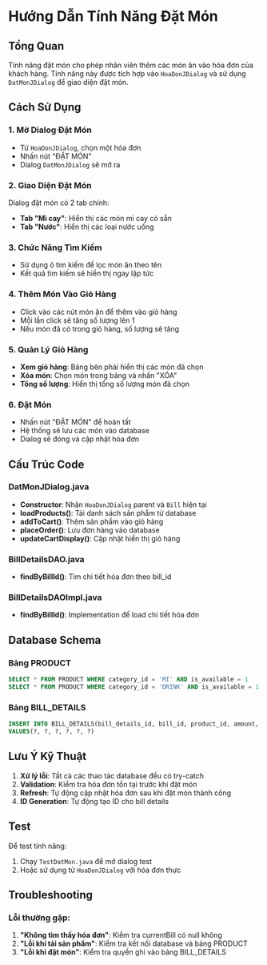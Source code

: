 # Hướng Dẫn Tính Năng Đặt Món

## Tổng Quan
Tính năng đặt món cho phép nhân viên thêm các món ăn vào hóa đơn của khách hàng. Tính năng này được tích hợp vào `HoaDonJDialog` và sử dụng `DatMonJDialog` để giao diện đặt món.

## Cách Sử Dụng

### 1. Mở Dialog Đặt Món
- Từ `HoaDonJDialog`, chọn một hóa đơn
- Nhấn nút "ĐẶT MÓN" 
- Dialog `DatMonJDialog` sẽ mở ra

### 2. Giao Diện Đặt Món
Dialog đặt món có 2 tab chính:
- **Tab "Mì cay"**: Hiển thị các món mì cay có sẵn
- **Tab "Nước"**: Hiển thị các loại nước uống

### 3. Chức Năng Tìm Kiếm
- Sử dụng ô tìm kiếm để lọc món ăn theo tên
- Kết quả tìm kiếm sẽ hiển thị ngay lập tức

### 4. Thêm Món Vào Giỏ Hàng
- Click vào các nút món ăn để thêm vào giỏ hàng
- Mỗi lần click sẽ tăng số lượng lên 1
- Nếu món đã có trong giỏ hàng, số lượng sẽ tăng

### 5. Quản Lý Giỏ Hàng
- **Xem giỏ hàng**: Bảng bên phải hiển thị các món đã chọn
- **Xóa món**: Chọn món trong bảng và nhấn "XÓA"
- **Tổng số lượng**: Hiển thị tổng số lượng món đã chọn

### 6. Đặt Món
- Nhấn nút "ĐẶT MÓN" để hoàn tất
- Hệ thống sẽ lưu các món vào database
- Dialog sẽ đóng và cập nhật hóa đơn

## Cấu Trúc Code

### DatMonJDialog.java
- **Constructor**: Nhận `HoaDonJDialog` parent và `Bill` hiện tại
- **loadProducts()**: Tải danh sách sản phẩm từ database
- **addToCart()**: Thêm sản phẩm vào giỏ hàng
- **placeOrder()**: Lưu đơn hàng vào database
- **updateCartDisplay()**: Cập nhật hiển thị giỏ hàng

### BillDetailsDAO.java
- **findByBillId()**: Tìm chi tiết hóa đơn theo bill_id

### BillDetailsDAOImpl.java
- **findByBillId()**: Implementation để load chi tiết hóa đơn

## Database Schema

### Bảng PRODUCT
```sql
SELECT * FROM PRODUCT WHERE category_id = 'MI' AND is_available = 1
SELECT * FROM PRODUCT WHERE category_id = 'DRINK' AND is_available = 1
```

### Bảng BILL_DETAILS
```sql
INSERT INTO BILL_DETAILS(bill_details_id, bill_id, product_id, amount, price, discount) 
VALUES(?, ?, ?, ?, ?, ?)
```

## Lưu Ý Kỹ Thuật

1. **Xử lý lỗi**: Tất cả các thao tác database đều có try-catch
2. **Validation**: Kiểm tra hóa đơn tồn tại trước khi đặt món
3. **Refresh**: Tự động cập nhật hóa đơn sau khi đặt món thành công
4. **ID Generation**: Tự động tạo ID cho bill details

## Test

Để test tính năng:
1. Chạy `TestDatMon.java` để mở dialog test
2. Hoặc sử dụng từ `HoaDonJDialog` với hóa đơn thực

## Troubleshooting

### Lỗi thường gặp:
1. **"Không tìm thấy hóa đơn"**: Kiểm tra currentBill có null không
2. **"Lỗi khi tải sản phẩm"**: Kiểm tra kết nối database và bảng PRODUCT
3. **"Lỗi khi đặt món"**: Kiểm tra quyền ghi vào bảng BILL_DETAILS 